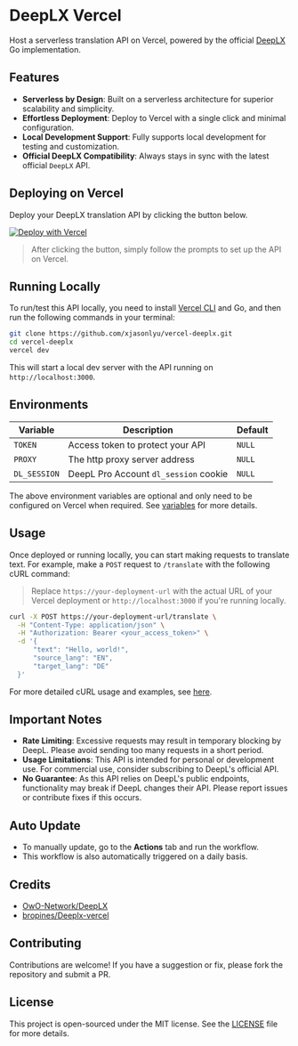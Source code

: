 # DeepLX Vercel

Host a serverless translation API on Vercel, powered by the official [DeepLX](https://github.com/OwO-Network/DeepLX) Go
implementation.

## Features

- **Serverless by Design**: Built on a serverless architecture for superior scalability and simplicity.
- **Effortless Deployment**: Deploy to Vercel with a single click and minimal configuration.
- **Local Development Support**: Fully supports local development for testing and customization.
- **Official DeepLX Compatibility**: Always stays in sync with the latest official `DeepLX` API.

## Deploying on Vercel

Deploy your DeepLX translation API by clicking the button below.

[![Deploy with Vercel](https://vercel.com/button)](https://vercel.com/new/clone?repository-url=https%3A%2F%2Fgithub.com%2Fxjasonlyu%2Fvercel-deeplx)

> After clicking the button, simply follow the prompts to set up the API on Vercel.

## Running Locally

To run/test this API locally, you need to install [Vercel CLI](https://vercel.com/docs/cli) and Go, and then run the
following commands in your terminal:

```bash
git clone https://github.com/xjasonlyu/vercel-deeplx.git
cd vercel-deeplx
vercel dev
```

This will start a local dev server with the API running on `http://localhost:3000`.

## Environments

| Variable     | Description                           | Default |
|--------------|---------------------------------------|---------|
| `TOKEN`      | Access token to protect your API      | `NULL`  |
| `PROXY`	     | The http proxy server address         | 	`NULL` |
| `DL_SESSION` | DeepL Pro Account `dl_session` cookie | `NULL`  |

The above environment variables are optional and only need to be configured on Vercel when required.
See [variables](https://deeplx.owo.network/install/variables.html) for more details.

## Usage

Once deployed or running locally, you can start making requests to translate text.
For example, make a `POST` request to `/translate` with the following cURL command:

> Replace `https://your-deployment-url` with the actual URL of your Vercel deployment or `http://localhost:3000` if
> you're running locally.

```bash
curl -X POST https://your-deployment-url/translate \
  -H "Content-Type: application/json" \
  -H "Authorization: Bearer <your_access_token>" \
  -d '{
      "text": "Hello, world!",
      "source_lang": "EN",
      "target_lang": "DE"
  }'
```

For more detailed cURL usage and examples, see [here](https://deeplx.owo.network/integration/curl.html).

## Important Notes

- **Rate Limiting**: Excessive requests may result in temporary blocking by DeepL. Please avoid sending too many
  requests in a short period.
- **Usage Limitations**: This API is intended for personal or development use. For commercial use, consider subscribing
  to DeepL's official API.
- **No Guarantee**: As this API relies on DeepL's public endpoints, functionality may break if DeepL changes their API.
  Please report issues or contribute fixes if this occurs.

## Auto Update

- To manually update, go to the **Actions** tab and run the workflow.
- This workflow is also automatically triggered on a daily basis.

## Credits

- [OwO-Network/DeepLX](https://github.com/OwO-Network/DeepLX)
- [bropines/Deeplx-vercel](https://github.com/bropines/Deeplx-vercel)

## Contributing

Contributions are welcome! If you have a suggestion or fix, please fork the repository and submit a PR.

## License

This project is open-sourced under the MIT license. See the [LICENSE](LICENSE) file for more details.
